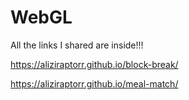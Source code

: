 # WebGL
All the links I shared are inside!!!




https://aliziraptorr.github.io/block-break/



https://aliziraptorr.github.io/meal-match/





